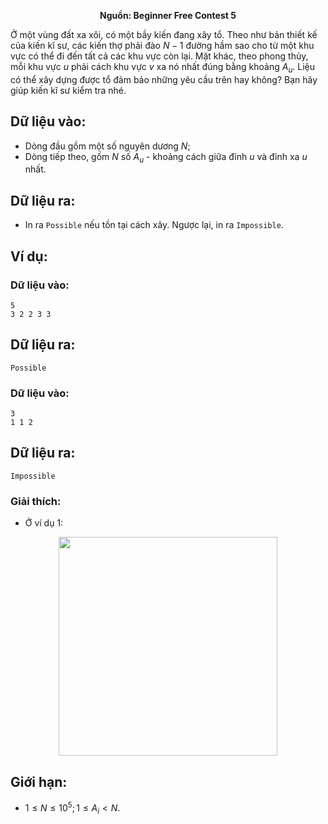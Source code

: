 **<center>Nguồn: Beginner Free Contest 5</center>**

Ở một vùng đất xa xôi, có một bầy kiến đang xây tổ. Theo như bản thiết kế của kiến kĩ sư, các kiến thợ phải đào $N − 1$ đường hầm sao cho từ một khu vực có thể đi đến tất cả các khu vực còn lại. Mặt khác, theo phong thủy, mỗi khu vực $u$ phải cách khu vực $v$ xa nó nhất đúng bằng khoảng $A_u$. Liệu có thể xây dựng được tổ đảm bảo những yêu cầu trên hay không? Bạn hãy giúp kiến kĩ sư kiểm tra nhé.

## Dữ liệu vào:
- Dòng đầu gồm một số nguyên dương $N$;
- Dòng tiếp theo, gồm $N$ số $A_u$ - khoảng cách giữa đỉnh $u$ và đỉnh xa $u$ nhất.

## Dữ liệu ra:
- In ra `Possible` nếu tồn tại cách xây. Ngược lại, in ra `Impossible`.
## Ví dụ:
### Dữ liệu vào:
```
5
3 2 2 3 3
```

## Dữ liệu ra:
```
Possible
```

### Dữ liệu vào:
```
3
1 1 2
```

## Dữ liệu ra:
```
Impossible
```

### Giải thích:
- Ở ví dụ $1$:

<center><img src="/images/problems/624/TREE.png" width=350px></center>

## Giới hạn:
- $1 ≤ N ≤ 10^5; 1 ≤ A_i < N$.